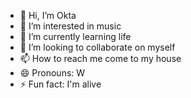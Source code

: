 - 👋 Hi, I’m Okta
- 👀 I’m interested in music
- 🌱 I’m currently learning life
- 💞️ I’m looking to collaborate on myself
- 📫 How to reach me come to my house
- 😄 Pronouns: W
- ⚡ Fun fact: I'm alive

<!---
Taokta/Taokta is a ✨ special ✨ repository because its `README.md` (this file) appears on your GitHub profile.
You can click the Preview link to take a look at your changes.
--->
